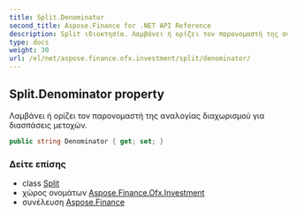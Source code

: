 ```yaml
---
title: Split.Denominator
second_title: Aspose.Finance for .NET API Reference
description: Split ιδιοκτησία. Λαμβάνει ή ορίζει τον παρονομαστή της αναλογίας διαχωρισμού για διασπάσεις μετοχών.
type: docs
weight: 30
url: /el/net/aspose.finance.ofx.investment/split/denominator/
---
```

## Split.Denominator property

Λαμβάνει ή ορίζει τον παρονομαστή της αναλογίας διαχωρισμού για διασπάσεις μετοχών.

```csharp
public string Denominator { get; set; }
```

### Δείτε επίσης

* class [Split](../)
* χώρος ονομάτων [Aspose.Finance.Ofx.Investment](../../split/)
* συνέλευση [Aspose.Finance](../../../)


